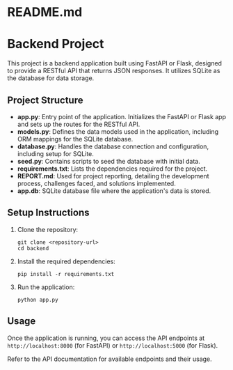 # README.md

# Backend Project

This project is a backend application built using FastAPI or Flask, designed to provide a RESTful API that returns JSON responses. It utilizes SQLite as the database for data storage.

## Project Structure

- **app.py**: Entry point of the application. Initializes the FastAPI or Flask app and sets up the routes for the RESTful API.
- **models.py**: Defines the data models used in the application, including ORM mappings for the SQLite database.
- **database.py**: Handles the database connection and configuration, including setup for SQLite.
- **seed.py**: Contains scripts to seed the database with initial data.
- **requirements.txt**: Lists the dependencies required for the project.
- **REPORT.md**: Used for project reporting, detailing the development process, challenges faced, and solutions implemented.
- **app.db**: SQLite database file where the application's data is stored.

## Setup Instructions

1. Clone the repository:
   ```
   git clone <repository-url>
   cd backend
   ```

2. Install the required dependencies:
   ```
   pip install -r requirements.txt
   ```

3. Run the application:
   ```
   python app.py
   ```

## Usage

Once the application is running, you can access the API endpoints at `http://localhost:8000` (for FastAPI) or `http://localhost:5000` (for Flask). 

Refer to the API documentation for available endpoints and their usage.